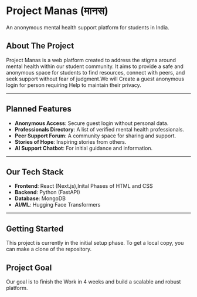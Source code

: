 # Project Manas (मानस)

An anonymous mental health support platform for students in India.

##  About The Project

Project Manas is a web platform created to address the stigma around mental health within our student community. It aims to provide a safe and anonymous space for students to find resources, connect with peers, and seek support without fear of judgment.We will Create a guest anonymous login for person requiring Help to maintain their privacy.

---

## Planned Features

* **Anonymous Access**: Secure guest login without personal data.
* **Professionals Directory**: A list of verified mental health professionals.
* **Peer Support Forum**: A community space for sharing and support.
* **Stories of Hope**: Inspiring stories from others.
* **AI Support Chatbot**: For initial guidance and information.

---

##  Our Tech Stack

* **Frontend**: React (Next.js),Inital Phases of HTML and CSS
* **Backend**: Python (FastAPI)
* **Database**: MongoDB
* **AI/ML**: Hugging Face Transformers

---

## Getting Started
This project is currently in the initial setup phase. To get a local copy, you can make a  clone of the repository.

## Project Goal
Our goal is to finish the Work in 4 weeks and build a scalable and robust platform.
